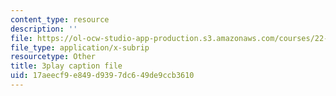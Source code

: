 ```yaml
---
content_type: resource
description: ''
file: https://ol-ocw-studio-app-production.s3.amazonaws.com/courses/22-15-essential-numerical-methods-fall-2014/17aeecf9e849d9397dc649de9ccb3610_LhPZwdhutgU.srt
file_type: application/x-subrip
resourcetype: Other
title: 3play caption file
uid: 17aeecf9-e849-d939-7dc6-49de9ccb3610
---
```

